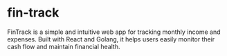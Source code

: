 # fin-track
FinTrack is a simple and intuitive web app for tracking monthly income and expenses. Built with React and Golang, it helps users easily monitor their cash flow and maintain financial health.
